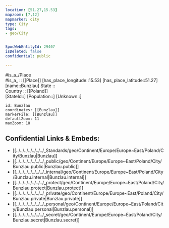 ```yaml
---
location: [51.27,15.53] 
mapzoom: [7,12] 
mapmarker: city 
type: City
tags:
- geo/City


SpocWebEntityId: 29407
isDeleted: false
confidential: public

---
```

#is_a_/Place  
#is_a_ :: [[Place]] 
[has_place_longitude::15.53] 
[has_place_latitude::51.27] 
[name::Bunzlau] 
State ::  
Country :: [[Poland]]  
[StateId::] 
[Population::] 
[Unknown::] 


```leaflet
id: Bunzlau
coordinates: [[Bunzlau]] 
markerFile: [[Bunzlau]] 
defaultZoom: 11 
maxZoom: 18
```


## Confidential Links & Embeds: 
- [[../../../../../../../_Standards/geo/Continent/Europe/Europe~East/Poland/City/Bunzlau|Bunzlau]] 
- [[../../../../../../../_public/geo/Continent/Europe/Europe~East/Poland/City/Bunzlau.public|Bunzlau.public]] 
- [[../../../../../../../_internal/geo/Continent/Europe/Europe~East/Poland/City/Bunzlau.internal|Bunzlau.internal]] 
- [[../../../../../../../_protect/geo/Continent/Europe/Europe~East/Poland/City/Bunzlau.protect|Bunzlau.protect]] 
- [[../../../../../../../_private/geo/Continent/Europe/Europe~East/Poland/City/Bunzlau.private|Bunzlau.private]] 
- [[../../../../../../../_personal/geo/Continent/Europe/Europe~East/Poland/City/Bunzlau.personal|Bunzlau.personal]] 
- [[../../../../../../../_secret/geo/Continent/Europe/Europe~East/Poland/City/Bunzlau.secret|Bunzlau.secret]] 
